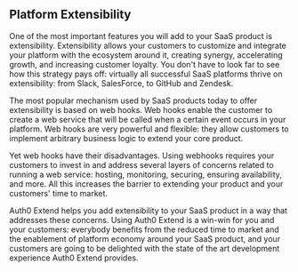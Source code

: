 ## Platform Extensibility  

One of the most important features you will add to your SaaS product is extensibility. Extensibility allows your customers to customize and integrate your platform with the ecosystem around it, creating synergy, accelerating growth, and increasing customer loyalty. You don't have to look far to see how this strategy pays off: virtually all successful SaaS platforms thrive on extensibility: from Slack, SalesForce, to GitHub and Zendesk.  

The most popular mechanism used by SaaS products today to offer extensibility is based on web hooks. Web hooks enable the customer to create a web service that will be called when a certain event occurs in your platform. Web hooks are very powerful and flexible: they allow customers to implement arbitrary business logic to extend your core product. 

Yet web hooks have their disadvantages. Using webhooks requires your customers to invest in and address several layers of concerns related to running a web service: hosting, monitoring, securing, ensuring availability, and more. All this increases the barrier to extending your product and your customers' time to market. 

Auth0 Extend helps you add extensibility to your SaaS product in a way that addresses these concerns. Using Auth0 Extend is a win-win for you and your customers: everybody benefits from the reduced time to market and the enablement of platform economy around your SaaS product, and your customers are going to be delighted with the state of the art development experience Auth0 Extend provides.